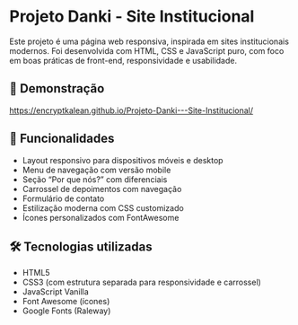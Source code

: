 # Projeto Danki - Site Institucional

Este projeto é uma página web responsiva, inspirada em sites institucionais modernos. Foi desenvolvida com HTML, CSS e JavaScript puro, com foco em boas práticas de front-end, responsividade e usabilidade.

## 📸 Demonstração

https://encryptkalean.github.io/Projeto-Danki---Site-Institucional/

## 🚀 Funcionalidades
- Layout responsivo para dispositivos móveis e desktop
- Menu de navegação com versão mobile
- Seção “Por que nós?” com diferenciais
- Carrossel de depoimentos com navegação
- Formulário de contato
- Estilização moderna com CSS customizado
- Ícones personalizados com FontAwesome

## 🛠️ Tecnologias utilizadas
- HTML5
- CSS3 (com estrutura separada para responsividade e carrossel)
- JavaScript Vanilla
- Font Awesome (ícones)
- Google Fonts (Raleway)